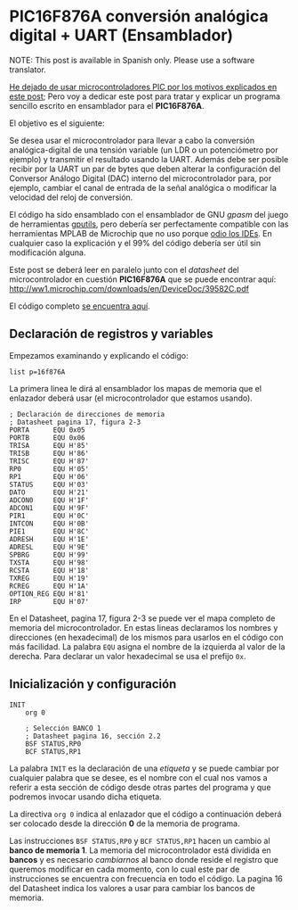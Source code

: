 # PIC16F876A conversión analógica digital + UART (Ensamblador)

NOTE: This post is available in Spanish only. Please use a software translator.


[He dejado de usar microcontroladores PIC por los motivos explicados en este
post](http://silly-bytes.blogspot.com/2016/06/from-pic-to-avr.html); Pero voy a
dedicar este post para tratar y explicar un programa sencillo escrito en
ensamblador para el **PIC16F876A**.

El objetivo es el siguiente:

Se desea usar el microcontrolador para llevar a cabo la conversión
analógica-digital de una tensión variable (un LDR o un potenciómetro por
ejemplo) y transmitir el resultado usando la UART. Además debe ser posible
recibir por la UART un par de bytes que deben alterar la configuración del
Conversor Análogo Digital (DAC) interno del microcontrolador para, por ejemplo,
cambiar el canal de entrada de la señal analógica o modificar la velocidad del
reloj de conversión.

El código ha sido ensamblado con el ensamblador de GNU *gpasm* del juego de
herramientas [gputils](http://gputils.sourceforge.net/), pero debería ser
perfectamente compatible con las herramientas MPLAB de Microchip que no uso
porque [odio los
IDEs](http://silly-bytes.blogspot.com/2016/03/why-do-i-hate-ides.html). En
cualquier caso la explicación y el 99% del código debería ser útil sin
modificación alguna.

Este post se deberá leer en paralelo junto con el *datasheet* del
microcontrolador en cuestión **PIC16F876A** que se puede encontrar aquí:
http://ww1.microchip.com/downloads/en/DeviceDoc/39582C.pdf

El código completo [se encuentra
aquí](https://github.com/Silly-Bytes/pic_asm_uart-adc/blob/master/code.asm).

## Declaración de registros y variables

Empezamos examinando y explicando el código:

    list p=16f876A

La primera linea le dirá al ensamblador los mapas de memoria que el enlazador
deberá usar (el microcontrolador que estamos usando).

    ; Declaración de direcciones de memoria
    ; Datasheet pagina 17, figura 2-3
    PORTA      EQU 0x05
    PORTB      EQU 0x06
    TRISA      EQU H'85'
    TRISB      EQU H'86'
    TRISC      EQU H'87'
    RP0        EQU H'05'
    RP1        EQU H'06'
    STATUS     EQU H'03'
    DATO       EQU H'21'
    ADCON0     EQU H'1F'
    ADCON1     EQU H'9F'
    PIR1       EQU H'0C'
    INTCON     EQU H'0B'
    PIE1       EQU H'8C'
    ADRESH     EQU H'1E'
    ADRESL     EQU H'9E'
    SPBRG      EQU H'99'
    TXSTA      EQU H'98'
    RCSTA      EQU H'18'
    TXREG      EQU H'19'
    RCREG      EQU H'1A'
    OPTION_REG EQU H'81'
    IRP        EQU H'07'

En el Datasheet, pagina 17, figura 2-3 se puede ver el mapa completo de memoria
del microcontrolador. En estas lineas declaramos los nombres y direcciones (en
hexadecimal) de los mismos para usarlos en el código con más facilidad. La
palabra `EQU` asigna el nombre de la izquierda al valor de la derecha. Para
declarar un valor hexadecimal se usa el prefijo `0x`.


## Inicialización y configuración

    INIT
        org 0

        ; Selección BANCO 1
        ; Datasheet pagina 16, sección 2.2
        BSF STATUS,RP0
        BCF STATUS,RP1

La palabra `INIT` es la declaración de una *etiqueta* y se puede cambiar por
cualquier palabra que se desee, es el nombre con el cual nos vamos a referir a
esta sección de código desde otras partes del programa y que podremos invocar
usando dicha etiqueta.

La directiva `org 0` indica al enlazador que el código a continuación deberá ser
colocado desde la dirección **0** de la memoria de programa.

Las instrucciones `BSF STATUS,RP0` y `BCF STATUS,RP1` hacen un cambio al **banco
de memoria 1**. La memoria del microcontrolador está dividida en **bancos** y es
necesario *cambiarnos* al banco donde reside el registro que queremos modificar
en cada momento, con lo cual este par de instrucciones se encuentra con
frecuencia en todo el código. La pagina 16 del Datasheet indica los valores a
usar para cambiar los bancos de memoria.
